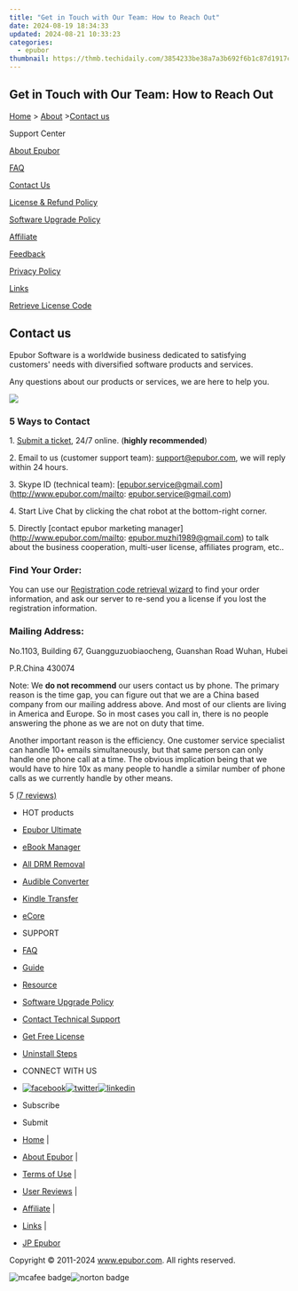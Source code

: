 ```yaml
---
title: "Get in Touch with Our Team: How to Reach Out"
date: 2024-08-19 18:34:33
updated: 2024-08-21 10:33:23
categories:
  - epubor
thumbnail: https://thmb.techidaily.com/3854233be38a7a3b692f6b1c87d1917c44d3f0b5ad0376d97a1f07070c0cf22e.jpg
---
```


## Get in Touch with Our Team: How to Reach Out

[Home](https://tools.techidaily.com/epubor/products/) \> [About](https://tools.techidaily.com/epubor/products/) \>[Contact us](https://tools.techidaily.com/epubor/products/)

Support Center

[About Epubor](https://tools.techidaily.com/epubor/products/)

[FAQ](https://tools.techidaily.com/epubor/products/)

[Contact Us](https://tools.techidaily.com/epubor/products/)

[License & Refund Policy](https://tools.techidaily.com/epubor/products/)

[Software Upgrade Policy](https://tools.techidaily.com/epubor/products/)

[Affiliate](https://tools.techidaily.com/epubor/products/)

[Feedback](https://tools.techidaily.com/epubor/products/)

[Privacy Policy](https://tools.techidaily.com/epubor/products/)

[Links](https://tools.techidaily.com/epubor/products/)

[Retrieve License Code](https://tools.techidaily.com/epubor/products/)

## Contact us

Epubor Software is a worldwide business dedicated to satisfying customers' needs with diversified software products and services.  
  
Any questions about our products or services, we are here to help you.  
  
![](http://www.epubor.com/images/contact-us.gif)

### 5 Ways to Contact

1\. [Submit a ticket](https://share.hsforms.com/1XMDdDw%5FCReqsb5-qCwX6fgc1yk8), 24/7 online. (**highly recommended**)

2\. Email to us (customer support team): [support@epubor.com](http://www.epubor.com/mailto:support@epubor.com), we will reply within 24 hours.

3\. Skype ID (technical team): [epubor.service@gmail.com](http://www.epubor.com/mailto: epubor.service@gmail.com)

4\. Start Live Chat by clicking the chat robot at the bottom-right corner.

5\. Directly [contact epubor marketing manager](http://www.epubor.com/mailto: epubor.muzhi1989@gmail.com) to talk about the business cooperation, multi-user license, affiliates program, etc..

### Find Your Order:

You can use our [Registration code retrieval wizard](https://tools.techidaily.com/epubor/products/) to find your order information, and ask our server to re-send you a license if you lost the registration information.

### Mailing Address:

 No.1103, Building 67, Guangguzuobiaocheng, Guanshan Road Wuhan, Hubei

P.R.China 430074

Note: We **do not recommend** our users contact us by phone. The primary reason is the time gap, you can figure out that we are a China based company from our mailing address above. And most of our clients are living in America and Europe. So in most cases you call in, there is no people answering the phone as we are not on duty that time.

Another important reason is the efficiency. One customer service specialist can handle 10+ emails simultaneously, but that same person can only handle one phone call at a time. The obvious implication being that we would have to hire 10x as many people to handle a similar number of phone calls as we currently handle by other means.

5 [(7 reviews)](http://www.epubor.com/contact-us-sms.htm) 

* HOT products
* [Epubor Ultimate](https://tools.techidaily.com/epubor/ultimate/)
* [eBook Manager](https://tools.techidaily.com/epubor/ebook-manager/)
* [All DRM Removal](https://tools.techidaily.com/epubor/drm-removal-tools/)
* [Audible Converter](https://tools.techidaily.com/epubor/audible-converter/)
* [Kindle Transfer](https://tools.techidaily.com/epubor/transfer/)
* [eCore](https://tools.techidaily.com/epubor/ecore/)

* SUPPORT
* [FAQ](https://tools.techidaily.com/epubor/products/)
* [Guide](https://tools.techidaily.com/epubor/products/)
* [Resource](https://tools.techidaily.com/epubor/products/)
* [Software Upgrade Policy](https://tools.techidaily.com/epubor/products/)
* [Contact Technical Support](https://tools.techidaily.com/epubor/products/)
* [Get Free License](https://tools.techidaily.com/epubor/products/)
* [Uninstall Steps](https://tools.techidaily.com/epubor/products/)

* CONNECT WITH US
* [![facebook](http://www.epubor.com/images/fb.png)](https://www.facebook.com/eBookConverter)[![twitter](http://www.epubor.com/images/tw.png)](https://twitter.com/eBook%5FConverter)[![linkedin](http://www.epubor.com/images/Linkedin-Logo.png)](https://www.linkedin.com/company/epubor/)

* Subscribe
* Submit

* [Home](https://tools.techidaily.com/epubor/products/) |
* [About Epubor](https://tools.techidaily.com/epubor/products/) |
* [Terms of Use](https://tools.techidaily.com/epubor/products/) |
* [User Reviews](https://tools.techidaily.com/epubor/products/) |
* [Affiliate](https://tools.techidaily.com/epubor/products/) |
* [Links](https://tools.techidaily.com/epubor/products/) |
* [JP Epubor](https://jp.epubor.com)

Copyright © 2011-2024 www.epubor.com. All rights reserved.

![mcafee badge](http://www.epubor.com/images/mcafee-secure.png)![norton badge](http://www.epubor.com/images/norton-icon.png)

<ins class="adsbygoogle"
     style="display:block"
     data-ad-format="autorelaxed"
     data-ad-client="ca-pub-7571918770474297"
     data-ad-slot="1223367746"></ins>



<ins class="adsbygoogle"
     style="display:block"
     data-ad-client="ca-pub-7571918770474297"
     data-ad-slot="8358498916"
     data-ad-format="auto"
     data-full-width-responsive="true"></ins>
